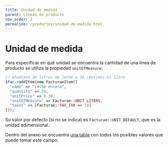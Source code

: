 ```yaml
---
title: Unidad de medida
parent: Líneas de producto
nav_order: 2
permalink: /productos/unidad-de-medida.html
---
```


# Unidad de medida
Para especificar en qué unidad se encuentra la cantidad de una línea de producto se utiliza la propiedad `unitOfMeasure`:
```php
// Añadimos 20 litros de leche a 38 céntimos el litro
$fac->addItem(new FacturaeItem([
  "name" => "Leche entera",
  "quantity" => 20,
  "unitPrice" => 0.38,
  "unitOfMeasure" => Facturae::UNIT_LITERS,
  "taxes" => [Facturae::TAX_IVA => 10]
]));
```

Su valor por defecto (si no se indica) es `Facturae::UNIT_DEFAULT`, que es la unidad adimensional.

Dentro del anexo se encuentra [una tabla](../anexos/constantes.html#unidades-de-medida) con todos los posibles valores que puede tomar este campo.
